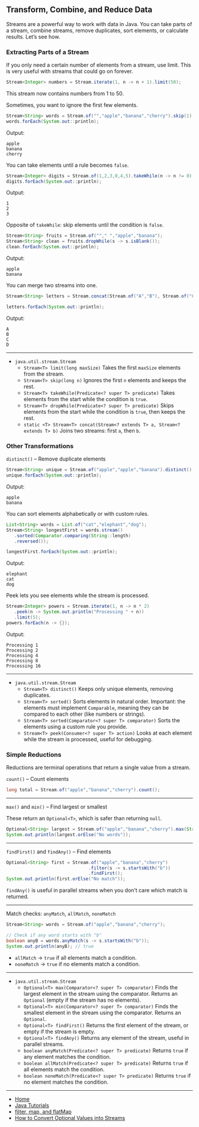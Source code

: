 ## Transform, Combine, and Reduce Data

Streams are a powerful way to work with data in Java. You can take parts of a stream, combine streams, remove duplicates, sort elements, or calculate results. Let’s see how.


### Extracting Parts of a Stream


If you only need a certain number of elements from a stream, use limit.
This is very useful with streams that could go on forever.

```java
Stream<Integer> numbers = Stream.iterate(1, n -> n + 1).limit(50);
```

This stream now contains numbers from 1 to 50.

Sometimes, you want to ignore the first few elements.

```java
Stream<String> words = Stream.of("","apple","banana","cherry").skip(1);
words.forEach(System.out::println);

```

Output:

```
apple
banana
cherry
```

You can take elements until a rule becomes `false`.

```java
Stream<Integer> digits = Stream.of(1,2,3,0,4,5).takeWhile(n -> n != 0);
digits.forEach(System.out::println);
```

Output:

```
1
2
3
```

Opposite of `takeWhile`: skip elements until the condition is `false`.

```java
Stream<String> fruits = Stream.of(""," ","apple","banana");
Stream<String> clean = fruits.dropWhile(s -> s.isBlank());
clean.forEach(System.out::println);
```

Output:

```
apple
banana
```

You can merge two streams into one.

```java
Stream<String> letters = Stream.concat(Stream.of("A","B"), Stream.of("C","D"));

letters.forEach(System.out::println);
```

Output:

```
A
B
C
D
```

---

- `java.util.stream.Stream`
   - `Stream<T> limit(long maxSize)` Takes the first `maxSize` elements from the stream.
   - `Stream<T> skip(long n)` Ignores the first `n` elements and keeps the rest.
   - `Stream<T> takeWhile(Predicate<? super T> predicate)` Takes elements from the start while the condition is `true`.
   - `Stream<T> dropWhile(Predicate<? super T> predicate)` Skips elements from the start while the condition is `true`, then keeps the rest.
   - `static <T> Stream<T> concat(Stream<? extends T> a, Stream<? extends T> b)` Joins two streams: first `a`, then `b`.



### Other Transformations

`distinct()` – Remove duplicate elements

```java
Stream<String> unique = Stream.of("apple","apple","banana").distinct();
unique.forEach(System.out::println);
```

Output:

```
apple
banana
```

You can sort elements alphabetically or with custom rules.

```java
List<String> words = List.of("cat","elephant","dog");
Stream<String> longestFirst = words.stream()
   .sorted(Comparator.comparing(String::length)
   .reversed());

longestFirst.forEach(System.out::println);
```

Output:

```
elephant
cat
dog
```

Peek lets you see elements while the stream is processed.

```java
Stream<Integer> powers = Stream.iterate(1, n -> n * 2)
   .peek(n -> System.out.println("Processing " + n))
   .limit(5);
powers.forEach(n -> {});

```

Output:

```
Processing 1
Processing 2
Processing 4
Processing 8
Processing 16
```
---

- `java.util.stream.Stream`
   - `Stream<T> distinct()` Keeps only unique elements, removing duplicates.
   - `Stream<T> sorted()` Sorts elements in natural order. Important: the elements must implement `Comparable`, 
      meaning they can be compared to each other (like numbers or strings).
   - `Stream<T> sorted(Comparator<? super T> comparator)` Sorts the elements using a custom rule you provide.
   - `Stream<T> peek(Consumer<? super T> action)` Looks at each element while the stream is processed, useful for debugging.


### Simple Reductions

Reductions are terminal operations that return a single value from a stream.

`count()` – Count elements

```java
long total = Stream.of("apple","banana","cherry").count();
```
---

`max()` and `min()` – Find largest or smallest

These return an `Optional<T>`, which is safer than returning `null`.

```java
Optional<String> largest = Stream.of("apple","banana","cherry").max(String::compareToIgnoreCase);
System.out.println(largest.orElse("No words"));
```

---

`findFirst()` and `findAny()` – Find elements

```java
Optional<String> first = Stream.of("apple","banana","cherry")
                               .filter(s -> s.startsWith("b"))
                               .findFirst();
System.out.println(first.orElse("No match"));
```

`findAny()` is useful in parallel streams when you don’t care which match is returned.

---

Match checks: `anyMatch`, `allMatch`, `noneMatch`

```java
Stream<String> words = Stream.of("apple","banana","cherry");

// Check if any word starts with "b"
boolean anyB = words.anyMatch(s -> s.startsWith("b"));
System.out.println(anyB); // true
```

- `allMatch` → `true` if all elements match a condition.
- `noneMatch` → `true` if no elements match a condition.

---

- `java.util.stream.Stream` 
   - `Optional<T> max(Comparator<? super T> comparator)` Finds the largest element in the stream using the comparator. Returns an `Optional` (empty if the stream has no elements).
   - `Optional<T> min(Comparator<? super T> comparator)` Finds the smallest element in the stream using the comparator. Returns an `Optional`.
   - `Optional<T> findFirst()` Returns the first element of the stream, or empty if the stream is empty.
   - `Optional<T> findAny()` Returns any element of the stream, useful in parallel streams.
   - `boolean anyMatch(Predicate<? super T> predicate)` Returns `true` if any element matches the condition.
   - `boolean allMatch(Predicate<? super T> predicate)` Returns `true` if all elements match the condition.
   - `boolean noneMatch(Predicate<? super T> predicate)` Returns `true` if no element matches the condition.
   
---

- [Home](./../../README.md)
- [Java Tutorials](./../tutorials.md)
- [filter, map, and flatMap](./3_filter_map,_and_flatMap.md)
- [How to Convert Optional Values into Streams](./5_How_to_Convert_Optional_Values_into_Streams.md)